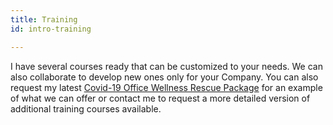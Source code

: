 ```yaml
---
title: Training
id: intro-training

---
```

I have several courses ready that can be customized to your needs. We can also collaborate to develop new ones only for your Company. You can also request my latest [Covid-19 Office Wellness Rescue Package](https://cours.nancybilodeau.com/officewellnessrescue) for an example of what we can offer or contact me to request a more detailed version of additional training courses available. 
